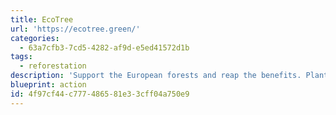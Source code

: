 ```yaml
---
title: EcoTree
url: 'https://ecotree.green/'
categories:
  - 63a7cfb3-7cd5-4282-af9d-e5ed41572d1b
tags:
  - reforestation
description: 'Support the European forests and reap the benefits. Plant trees and compensate your CO2 footprint.  Offer trees as an original and meaningful gift. Building complex, resistant, and multifunctional forests to promote resilience. For every tree harvested, three new ones are planted.'
blueprint: action
id: 4f97cf44-c777-4865-81e3-3cff04a750e9
---
```


